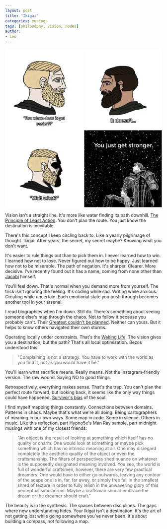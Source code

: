 ```yaml
---
layout: post
title: "Ikigai"
categories: musings
tags: [philosophy, vision, nodes]
author:
- Leo
---
```


<img src="../assets/2024-10-29-ikigai/ikigai.webp" class="responsive">

Vision isn't a straight line. It's more like water finding its path downhill. [The Principle of Least Action](https://www.feynmanlectures.caltech.edu/II_19.html). You don't plan the route. You just know the destination is inevitable.

There's this concept I keep circling back to. Like a yearly pilgrimage of thought. Ikigai. After years, the secret, my secret maybe? Knowing what you don't want.

It's easier to rule things out than to pick them in. I never learned how to win. I learned how not to lose. Never figured out how to be happy. Just learned how not to be miserable. The path of negation. It's sharper. Clearer. More decisive. I've recently found out it has a name, coming from none other than [Jacobi](https://fs.blog/inversion/) himself.

You'll feel down. That's normal when you demand more from yourself. The trick isn't ignoring the feeling. It's coding while sad. Writing while anxious. Creating while uncertain. Each emotional state you push through becomes another tool in your arsenal.

I read biographies when I'm down. Still do. There's something about seeing someone else's map through the chaos. Not to follow it because you probably can't. Their [Greatest couldn't be planned](https://www.goodreads.com/book/show/25670869-why-greatness-cannot-be-planned). Neither can yours. But it helps to know others navigated their own storms.

Operating locally under constraints. That's the [Waking Life](https://www.imdb.com/title/tt0243017). The vision gives you a destination, but the path? That's all local optimization. Bezos understood this:

> "Complaining is not a strategy. You have to work with the world as you find it, not as you would have it be."

You'll learn what sacrifice means. Really means. Not the Instagram-friendly version. The raw wound. Saying NO to good things.

Retrospectively, everything makes sense. That's the trap. You can't plan the perfect route forward, but looking back, it seems like the only way things could have happened. [Survivor's bias](https://www.wikiwand.com/en/articles/Survivorship_bias) of the soul.

I find myself mapping things constantly. Connections between domains. Patterns in chaos. Maybe that's what we're all doing. Being cartographers of meaning in our own ways. Some map in code. Some in silence. Others in music. Like this reflection, part Hypno5e's Man Ray sample, part midnight musings with one of my closest friends:

> "An object is the result of looking at something which itself has no quality or charm. One would look at something or maybe pick something which has no intrinsic meaning at all. One may disregard completely the aesthetic quality of the object or even the craftsmanship. The filters of perspectives shed nuance on whatever is the supposedly designated meaning involved. You see, the world is full of wonderful craftsmen, however, there are very few practical dreamers. One would have to either go outwards, leaving any contour of the scape one is in, far, far away, or simply free fall in the smallest shred of texture in order to fully relish in the unwavering glory of this perceptual simulacrum. Maybe a craftsman should embrace the dream or the dreamer should craft."

The beauty is in the synthesis. The spaces between disciplines. The gaps where new understanding hides. Your Ikigai isn't a destination. It's the art of not getting lost while going somewhere you've never been. It's about building a compass, not following a map.
